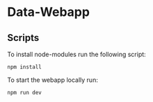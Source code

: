# Data-Webapp

## Scripts

To install node-modules run the following script:

`npm install`

To start the webapp locally run:

`npm run dev`

